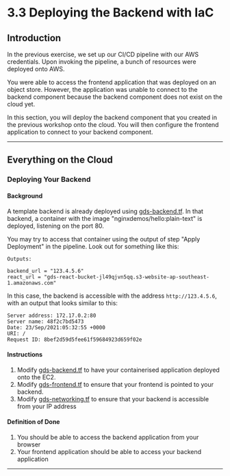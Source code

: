 # 3.3 Deploying the Backend with IaC

## Introduction

In the previous exercise, we set up our CI/CD pipeline with our AWS credentials. Upon invoking the pipeline, a bunch of resources were deployed onto AWS.

You were able to access the frontend application that was deployed on an object store. However, the application was unable to connect to the backend component because the backend component does not exist on the cloud yet.

In this section, you will deploy the backend component that you created in the previous workshop onto the cloud. You will then configure the frontend application to connect to your backend component.

---

## Everything on the Cloud

### Deploying Your Backend

#### Background

A template backend is already deployed using [gds-backend.tf](/docs/deployment/gds-backend.tf). In that backend, a container with the image "nginxdemos/hello:plain-text" is deployed, listening on the port 80.

You may try to access that container using the output of step "Apply Deployment" in the pipeline. Look out for something like this:

```
Outputs:

backend_url = "123.4.5.6"
react_url = "gds-react-bucket-jl49qjvn5qq.s3-website-ap-southeast-1.amazonaws.com"
```

In this case, the backend is accessible with the address `http://123.4.5.6`, with an output that looks similar to this:

```
Server address: 172.17.0.2:80
Server name: 48f2c7bd5473
Date: 23/Sep/2021:05:32:55 +0000
URI: /
Request ID: 8bef2d59d5fee61f59684923d659f02e
```

#### Instructions

1. Modify [gds-backend.tf](/docs/deployment/gds-backend.tf) to have your containerised application deployed onto the EC2.
2. Modify [gds-frontend.tf](/docs/deployment/gds-frontend.tf) to ensure that your frontend is pointed to your backend.
3. Modify [gds-networking.tf](/docs/deployment/gds-networking.tf) to ensure that your backend is accessible from your IP address

#### Definition of Done

1. You should be able to access the backend application from your browser
2. Your frontend application should be able to access your backend application

---
